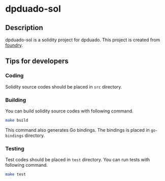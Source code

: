 # dpduado-sol

## Description

dpduado-sol is a solidity project for dpduado.
This project is created from [foundry][link:foundry].

## Tips for developers

### Coding

Solidity source codes should be placed in `src` directory.

### Building

You can build solidity source codes with following command.

```sh
make build
```

This command also generates Go bindings.
The bindings is placed in `go-bindings` directory.

### Testing

Test codes should be placed in `test` directory.
You can run tests with following command.

```sh
make test
```

[link:foundry]: https://book.getfoundry.sh/ "foundry"